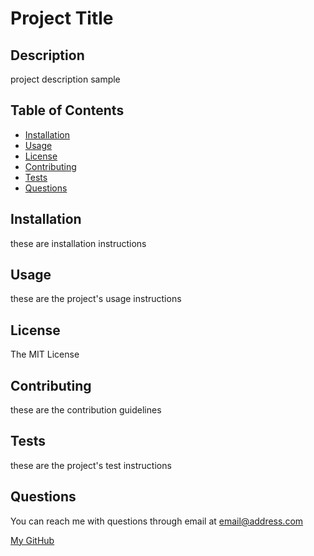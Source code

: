 
  # Project Title

  ## Description

  project description sample

  ## Table of Contents

  - [Installation](#installation)
  - [Usage](#usage)
  - [License](#license)
  - [Contributing](#contributing)
  - [Tests](#tests)
  - [Questions](#questions)

  ## Installation

  these are installation instructions
  

  ## Usage

  these are the project's usage instructions
  

  ## License

  The MIT License
  

  ## Contributing

  these are the contribution guidelines
  

  ## Tests

  these are the project's test instructions
  

  ## Questions

  You can reach me with questions through email at email@address.com

  [My GitHub](https://github.com/yoli19)
